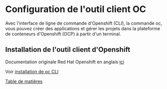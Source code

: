 # Configuration de l'outil client OC

Avec l'interface de ligne de commande d'Openshift (CLI), la commande oc, vous pouvez créer des applications et gérer les projets dans la plateforme de conteneurs d'Openshift (OCP) à partir d'un terminal.

## Installation de l'outil client d'Openshift

Documentation originale Red Hat Openshift en anglais [ici](https://docs.openshift.com/container-platform/4.8/cli_reference/openshift_cli/getting-started-cli.html)

Voir [installation de oc CLI](../../Outils/OC/README.md#installation-de-openshift-cli-oc)

[Table de matières](README.md)